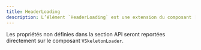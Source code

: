 ```yaml
---
title: HeaderLoading
description: L’élément `HeaderLoading` est une extension du composant [`VSkeletonLoader`](https://vuetifyjs.com/en/components/skeleton-loaders/) de Vuetify, il est utilisé pour afficher un élément de chargement avec des dimensions personnalisées.
---
```


<doc-tabs>

<doc-tab-item label="Utilisation">
<doc-usage name="header-loading"></doc-usage>
</doc-tab-item>

<doc-tab-item label="API">

<doc-alert type="info">

Les propriétés non définies dans la section API seront reportées directement sur le composant `VSkeletonLoader`.

</doc-alert>

<doc-api name="header-loading"></doc-api>
</doc-tab-item>

</doc-tabs>
